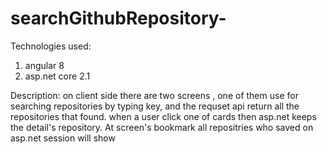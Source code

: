 # searchGithubRepository-
Technologies used:
1. angular 8
2. asp.net core 2.1

Description:
on client side there are two screens , one of them use for searching repositories by typing key, 
and the requset api return all the repositories that found.
when a user click one of cards then asp.net keeps the detail's repository. At screen's bookmark all repositries who saved on asp.net session will show  
